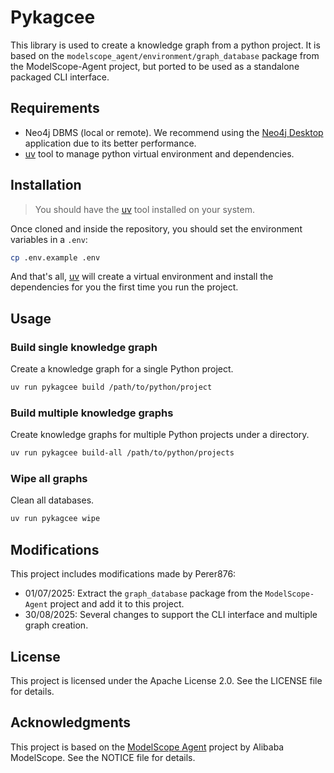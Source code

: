 # Pykagcee

This library is used to create a knowledge graph from a python project. 
It is based on the `modelscope_agent/environment/graph_database` package from the ModelScope-Agent project,
but ported to be used as a standalone packaged CLI interface.

## Requirements

- Neo4j DBMS (local or remote). We recommend using the [Neo4j Desktop](https://neo4j.com/download/) application due to its better performance.
- [uv](https://docs.astral.sh/uv/getting-started/installation/) tool to manage python virtual environment and dependencies.

## Installation

> You should have the [uv](https://docs.astral.sh/uv/getting-started/installation/) tool installed on your system. 

Once cloned and inside the repository, you should set the environment variables in a `.env`:

```bash
cp .env.example .env
``````

And that's all, [uv](https://docs.astral.sh/uv/getting-started/installation/) will create a virtual environment and install the dependencies for you the
first time you run the project.

## Usage

### Build single knowledge graph

Create a knowledge graph for a single Python project.

```bash
uv run pykagcee build /path/to/python/project
```

### Build multiple knowledge graphs

Create knowledge graphs for multiple Python projects under a directory.

```bash
uv run pykagcee build-all /path/to/python/projects
```

### Wipe all graphs
    
Clean all databases.

```bash
uv run pykagcee wipe
```

## Modifications

This project includes modifications made by Perer876:

- 01/07/2025: Extract the `graph_database` package from the `ModelScope-Agent` project and add it to this project.
- 30/08/2025: Several changes to support the CLI interface and multiple graph creation.

## License

This project is licensed under the Apache License 2.0. See the LICENSE file for details.

## Acknowledgments

This project is based on the [ModelScope Agent](https://github.com/modelscope/modelscope-agent) project by Alibaba ModelScope. See the NOTICE file for details.

